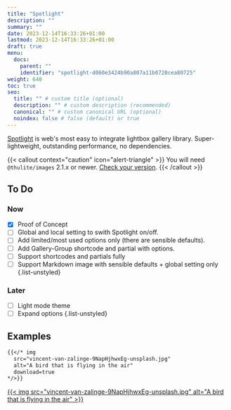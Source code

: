 ```yaml
---
title: "Spotlight"
description: ""
summary: ""
date: 2023-12-14T16:33:26+01:00
lastmod: 2023-12-14T16:33:26+01:00
draft: true
menu:
  docs:
    parent: ""
    identifier: "spotlight-d060e3424b90a807a11b0720cea80725"
weight: 640
toc: true
seo:
  title: "" # custom title (optional)
  description: "" # custom description (recommended)
  canonical: "" # custom canonical URL (optional)
  noindex: false # false (default) or true
---
```


[Spotlight](https://github.com/nextapps-de/spotlight) is web's most easy to integrate lightbox gallery library. Super-lightweight, outstanding performance, no dependencies.

{{< callout context="caution" icon="alert-triangle" >}}
You will need `@thulite/images` 2.1.x or newer. [Check your version](/docs/start-here/getting-started/#check-if-images-is-installed).
{{< /callout >}}

## To Do

### Now

- [x] Proof of Concept
- [ ] Global and local setting to swith Spotlight on/off.
- [ ] Add limited/most used options only (there are sensible defaults).
- [ ] Add Gallery-Group shortcode and partial with options.
- [ ] Support shortcodes and partials fully
- [ ] Support Markdown image with sensible defaults + global setting only
{.list-unstyled}

### Later

- [ ] Light mode theme
- [ ] Expand options
{.list-unstyled}

## Examples

```md
{{</* img
  src="vincent-van-zalinge-9NapHjhwxEg-unsplash.jpg"
  alt="A bird that is flying in the air"
  download=true
*/>}}
```

<a class="spotlight" data-download="true" href="vincent-van-zalinge-9NapHjhwxEg-unsplash.jpg">

{{< img src="vincent-van-zalinge-9NapHjhwxEg-unsplash.jpg" alt="A bird that is flying in the air" >}}

</a>
